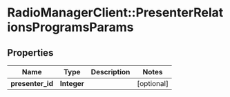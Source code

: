 # RadioManagerClient::PresenterRelationsProgramsParams

## Properties
Name | Type | Description | Notes
------------ | ------------- | ------------- | -------------
**presenter_id** | **Integer** |  | [optional] 


